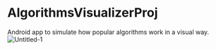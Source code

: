 # AlgorithmsVisualizerProj
Android app to simulate how popular algorithms work in a visual way.
![Untitled-1](https://user-images.githubusercontent.com/78867217/198827286-03d27144-3196-400d-af77-d66de43cd93a.jpg)
